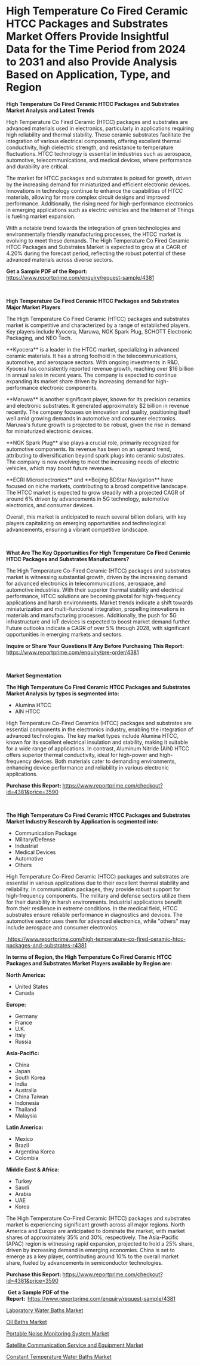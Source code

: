 <p><h1>High Temperature Co Fired Ceramic HTCC Packages and Substrates Market Offers Provide Insightful Data for the Time Period from 2024 to 2031 and also Provide Analysis Based on Application, Type, and Region</h1></p><p><strong>High Temperature Co Fired Ceramic HTCC Packages and Substrates Market Analysis and Latest Trends</strong></p>
<p><p>High Temperature Co Fired Ceramic (HTCC) packages and substrates are advanced materials used in electronics, particularly in applications requiring high reliability and thermal stability. These ceramic substrates facilitate the integration of various electrical components, offering excellent thermal conductivity, high dielectric strength, and resistance to temperature fluctuations. HTCC technology is essential in industries such as aerospace, automotive, telecommunications, and medical devices, where performance and durability are critical.</p><p>The market for HTCC packages and substrates is poised for growth, driven by the increasing demand for miniaturized and efficient electronic devices. Innovations in technology continue to enhance the capabilities of HTCC materials, allowing for more complex circuit designs and improved performance. Additionally, the rising need for high-performance electronics in emerging applications such as electric vehicles and the Internet of Things is fueling market expansion. </p><p>With a notable trend towards the integration of green technologies and environmentally friendly manufacturing processes, the HTCC market is evolving to meet these demands. The High Temperature Co Fired Ceramic HTCC Packages and Substrates Market is expected to grow at a CAGR of 4.20% during the forecast period, reflecting the robust potential of these advanced materials across diverse sectors.</p></p>
<p><strong>Get a Sample PDF of the Report:&nbsp;</strong> <a href="https://www.reportprime.com/enquiry/request-sample/4381">https://www.reportprime.com/enquiry/request-sample/4381</a></p>
<p>&nbsp;</p>
<p><strong>High Temperature Co Fired Ceramic HTCC Packages and Substrates Major Market Players</strong></p>
<p><p>The High Temperature Co Fired Ceramic (HTCC) packages and substrates market is competitive and characterized by a range of established players. Key players include Kyocera, Maruwa, NGK Spark Plug, SCHOTT Electronic Packaging, and NEO Tech.</p><p>**Kyocera** is a leader in the HTCC market, specializing in advanced ceramic materials. It has a strong foothold in the telecommunications, automotive, and aerospace sectors. With ongoing investments in R&D, Kyocera has consistently reported revenue growth, reaching over $16 billion in annual sales in recent years. The company is expected to continue expanding its market share driven by increasing demand for high-performance electronic components.</p><p>**Maruwa** is another significant player, known for its precision ceramics and electronic substrates. It generated approximately $2 billion in revenue recently. The company focuses on innovation and quality, positioning itself well amid growing demands in automotive and consumer electronics. Maruwa's future growth is projected to be robust, given the rise in demand for miniaturized electronic devices.</p><p>**NGK Spark Plug** also plays a crucial role, primarily recognized for automotive components. Its revenue has been on an upward trend, attributing to diversification beyond spark plugs into ceramic substrates. The company is now evolving to meet the increasing needs of electric vehicles, which may boost future revenues.</p><p>**ECRI Microelectronics** and **Beijing BDStar Navigation** have focused on niche markets, contributing to a broad competitive landscape. The HTCC market is expected to grow steadily with a projected CAGR of around 6% driven by advancements in 5G technology, automotive electronics, and consumer devices.</p><p>Overall, this market is anticipated to reach several billion dollars, with key players capitalizing on emerging opportunities and technological advancements, ensuring a vibrant competitive landscape.</p></p>
<p>&nbsp;</p>
<p><strong>What Are The Key Opportunities For High Temperature Co Fired Ceramic HTCC Packages and Substrates Manufacturers?</strong></p>
<p><p>The High Temperature Co-Fired Ceramic (HTCC) packages and substrates market is witnessing substantial growth, driven by the increasing demand for advanced electronics in telecommunications, aerospace, and automotive industries. With their superior thermal stability and electrical performance, HTCC solutions are becoming pivotal for high-frequency applications and harsh environments. Market trends indicate a shift towards miniaturization and multi-functional integration, propelling innovations in materials and manufacturing processes. Additionally, the push for 5G infrastructure and IoT devices is expected to boost market demand further. Future outlooks indicate a CAGR of over 5% through 2028, with significant opportunities in emerging markets and sectors.</p></p>
<p><strong>Inquire or Share Your Questions If Any Before Purchasing This Report:</strong> <a href="https://www.reportprime.com/enquiry/pre-order/4381">https://www.reportprime.com/enquiry/pre-order/4381</a></p>
<p>&nbsp;</p>
<p><strong>Market Segmentation</strong></p>
<p><strong>The High Temperature Co Fired Ceramic HTCC Packages and Substrates Market Analysis by types is segmented into:</strong></p>
<p><ul><li>Alumina HTCC</li><li>AlN HTCC</li></ul></p>
<p><p>High Temperature Co-Fired Ceramics (HTCC) packages and substrates are essential components in the electronics industry, enabling the integration of advanced technologies. The key market types include Alumina HTCC, known for its excellent electrical insulation and stability, making it suitable for a wide range of applications. In contrast, Aluminum Nitride (AlN) HTCC offers superior thermal conductivity, ideal for high-power and high-frequency devices. Both materials cater to demanding environments, enhancing device performance and reliability in various electronic applications.</p></p>
<p><strong>Purchase this Report:&nbsp;</strong><a href="https://www.reportprime.com/checkout?id=4381&price=3590">https://www.reportprime.com/checkout?id=4381&price=3590</a></p>
<p>&nbsp;</p>
<p><strong>The High Temperature Co Fired Ceramic HTCC Packages and Substrates Market Industry Research by Application is segmented into:</strong></p>
<p><ul><li>Communication Package</li><li>Military/Defense</li><li>Industrial</li><li>Medical Devices</li><li>Automotive</li><li>Others</li></ul></p>
<p><p>High Temperature Co-Fired Ceramic (HTCC) packages and substrates are essential in various applications due to their excellent thermal stability and reliability. In communication packages, they provide robust support for high-frequency components. The military and defense sectors utilize them for their durability in harsh environments. Industrial applications benefit from their resilience in extreme conditions. In the medical field, HTCC substrates ensure reliable performance in diagnostics and devices. The automotive sector uses them for advanced electronics, while "others" may include aerospace and consumer electronics.</p></p>
<p><a href="https://www.reportprime.com/high-temperature-co-fired-ceramic-htcc-packages-and-substrates-r4381">&nbsp;https://www.reportprime.com/high-temperature-co-fired-ceramic-htcc-packages-and-substrates-r4381</a></p>
<p><strong>In terms of Region, the High Temperature Co Fired Ceramic HTCC Packages and Substrates Market Players available by Region are:</strong></p>
<p>
    <p> <strong> North America: </strong>
        <ul>
            <li>United States</li>
            <li>Canada</li>
        </ul>
        </p> 
    <p> <strong> Europe: </strong>
        <ul>
            <li>Germany</li>
            <li>France</li>
            <li>U.K.</li>
            <li>Italy</li>
            <li>Russia</li>
        </ul>
        </p> 
    <p> <strong> Asia-Pacific: </strong>
        <ul>
            <li>China</li>
            <li>Japan</li>
            <li>South Korea</li>
            <li>India</li>
            <li>Australia</li>
            <li>China Taiwan</li>
            <li>Indonesia</li>
            <li>Thailand</li>
            <li>Malaysia</li>
        </ul>
        </p> 
    <p> <strong> Latin America: </strong>
        <ul>
            <li>Mexico</li>
            <li>Brazil</li>
            <li>Argentina Korea</li>
            <li>Colombia</li>
        </ul>
        </p> 
    <p> <strong> Middle East & Africa: </strong>
        <ul>
            <li>Turkey</li>
            <li>Saudi</li>
            <li>Arabia</li>
            <li>UAE</li>
            <li>Korea</li>
        </ul>
    </p>
    </p>
<p><p>The High Temperature Co-Fired Ceramic (HTCC) packages and substrates market is experiencing significant growth across all major regions. North America and Europe are anticipated to dominate the market, with market shares of approximately 35% and 30%, respectively. The Asia-Pacific (APAC) region is witnessing rapid expansion, projected to hold a 25% share, driven by increasing demand in emerging economies. China is set to emerge as a key player, contributing around 10% to the overall market share, fueled by advancements in semiconductor technologies.</p></p>
<p><strong>Purchase this Report: </strong><a href="https://www.reportprime.com/checkout?id=4381&price=3590">https://www.reportprime.com/checkout?id=4381&price=3590</a></p>
<p>&nbsp;<strong>Get a Sample PDF of the Report:&nbsp;&nbsp;</strong><a href="https://www.reportprime.com/enquiry/request-sample/4381">https://www.reportprime.com/enquiry/request-sample/4381</a></p>
<p><strong></strong></p>
<p><p><a href="https://www.linkedin.com/pulse/laboratory-water-baths-market-size-share-analysis-ujmvf?trackingId=Odooxy9aRuOwasFMULhDKg%3D%3D">Laboratory Water Baths Market</a></p><p><a href="https://www.linkedin.com/pulse/evaluating-global-oil-baths-market-trends-growth-opportunities-dzeaf?trackingId=wBNBX2UgQZeoKpYAoCMIlw%3D%3D">Oil Baths Market</a></p><p><a href="https://issuu.com/reportprime-2/docs/portable-noise-monitoring-system-ma_5764fb18fed947">Portable Noise Monitoring System Market</a></p><p><a href="https://issuu.com/reportprime-2/docs/satellite-communication-service-and_7da365fbe5ce3c">Satellite Communication Service and Equipment Market</a></p><p><a href="https://www.linkedin.com/pulse/constant-temperature-water-baths-market-outlook-forecast-from-ks4tf?trackingId=F03YxIAMSUiNQ9paCt65Qg%3D%3D">Constant Temperature Water Baths Market</a></p></p>